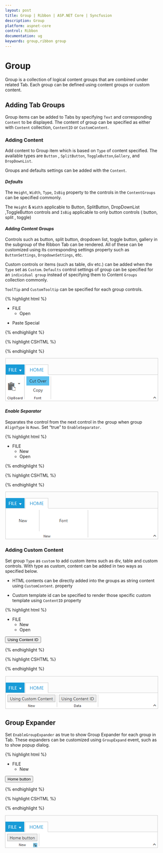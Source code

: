 ```yaml
---
layout: post
title: Group | Ribbon | ASP.NET Core | Syncfusion
description: Group
platform: aspnet-core
control: Ribbon
documentation: ug
keywords: group,ribbon group
---
```


# Group

Group is a collection of logical content groups that are combined under related Tab. Each group can be defined using content groups or custom content.

## Adding Tab Groups

Group items can be added to Tabs by specifying `Text` and corresponding `Content` to be displayed. The content of group can be specified as either with `Content` collection, `ContentID` or `CustomContent`.

### Adding Content

Add content to Group item which is based on `Type` of content specified. The available types are `Button` , `SplitButton`, `ToggleButton`,`Gallery`, and `DropDownList`.

Groups and defaults settings can be added with the `Content`.

#### _Defaults_

The `Height`, `Width`, `Type`, `IsBig` property to the controls in the `ContentGroups` can be specified commonly.

The `Height` & `Width` applicable to Button, SplitButton, DropDownList ,ToggleButton controls and `IsBig` applicable to only button controls ( button, split , toggle)

#### _Adding Content Groups_

Controls such as button, split button, dropdown list, toggle button, gallery in the subgroup of the Ribbon Tab can be rendered. All of these can be customized using its corresponding settings property such as `ButtonSettings`, `DropdownSettings`, etc.

Custom controls or items (such as table, div etc.) can be added when the `Type` set as `Custom`. `Defaults` control settings of group can be specified for an `individual group` instead of specifying them to Content `Groups ` collection commonly.

`ToolTip` and `CustomTooltip` can be specified for each group controls.

{% highlight html %}

   <ul id="ribbonmenu">
      <li>
         <a>FILE</a>
            <ul>
                <li><a>Open</a></li>
            </ul>
      </li>
   </ul>
   <ul id="pasteSplit">
        <li><a>Paste Special</a></li>
   </ul>
    
{% endhighlight  %}

{% highlight CSHTML %}

   <ej-ribbon id="defaultRibbon" width="500px">
        <e-application-tab type=Menu menu-item-id="ribbonmenu">
        </e-application-tab>
        <e-tabs>
            <e-tab id="home" text="HOME">
                <e-groups>
                    <e-group text="ClipBoard" align-type=Columns>
                        <e-content>
                            <e-contents>
                                <e-content-groups>
                                    <e-content-group id="paste" text="Paste" tool-tip="Paste" is-big="true" type=SplitButton>
                                        <e-split-button-settings button-mode=Dropdown target-id="pasteSplit" content-type=ImageOnly prefix-icon="e-icon e-ribbon e-ribbonpaste">
                                        </e-split-button-settings>
                                    </e-content-group>
                                </e-content-groups>
                            </e-contents>
                        </e-content>
                    </e-group>
                    <e-group text="Font" align-type=Columns>
                        <e-content>
                            <e-contents>
                                <e-defaults width="75" height="30" type=ToggleButton />
                                  <e-content-groups>
                                    <e-content-group id="cut">
                                        <e-toggle-button-settings default-text="Cut" active-text="Cut Over">
                                        </e-toggle-button-settings>
                                    </e-content-group>
                                    <e-content-group id="copy">
                                        <e-toggle-button-settings default-text="Copy" active-text="Copy Over">
                                        </e-toggle-button-settings>
                                    </e-content-group>
                                </e-content-groups>
                            </e-contents>
                        </e-content>
                    </e-group>
                </e-groups>
            </e-tab>
        </e-tabs>
   </ej-ribbon>
     
{% endhighlight  %}

![](Group_images/Group_img1.png)

#### _Enable Separator_ 

Separates the control from the next control in the group when group `AlignType` is `Rows`. Set “true” to `EnableSeparator`.

{% highlight html %}

  <ul id="ribbonmenu">
        <li>
            <a>FILE</a>
            <ul>
                <li><a>New</a></li>
                <li><a>Open</a></li>
            </ul>
        </li>
   </ul>
    
 {% endhighlight  %}
 
 {% highlight CSHTML %}

<ej-ribbon id="defaultRibbon" width="500px">
   <e-application-tab type=Menu menu-item-id="ribbonmenu">
   </e-application-tab>
     <e-tabs>
        <e-tab id="home" text="HOME">
            <e-groups>
                <e-group text="New" align-type=Rows>
                    <e-content>
                        <e-contents>
                            <e-content-groups>
                               <e-defaults height="70" type="Button" />
                                <e-content-group id="new" text="New" tool-tip="New" enable-separator="true">
                                    <e-button-settings width="100">
                                    </e-button-settings>
                                </e-content-group>
                                 <e-content-group id="font" text="Font" tool-tip="Font">
                                    <e-button-settings width="150">
                                    </e-button-settings>
                                </e-content-group>
                            </e-content-groups>
                        </e-contents>
                      </e-content>
                 </e-group>
              </e-groups>
        </e-tab>
     </e-tabs>
</ej-ribbon>
 
 {% endhighlight  %}
 
 ![](Group_images/Group_img2.png)
 
### Adding Custom Content 
 
Set group `Type` as `custom` to add custom items such as div, table and custom controls. With type as custom, content can be added in two ways as specified below.

*	HTML contents can be directly added into the groups as string content using `CustomContent`. property

*	Custom template id can be specified to render those specific custom template using `ContentID` property


{% highlight html %}

   <ul id="ribbonmenu">
      <li>
        <a>FILE</a>
        <ul>
            <li><a>New</a></li>
            <li><a>Open</a></li>
        </ul>
      </li>
   </ul>
   <button id='btn'>Using Content ID</button>

{% endhighlight  %}

{% highlight CSHTML %}

   <ej-ribbon id="defaultRibbon" width="500px">
        <e-application-tab type=Menu menu-item-id="ribbonmenu">
        </e-application-tab>
        <e-tabs>
            <e-tab id="home" text="HOME">
                <e-groups>
                    <e-group text="New" type="custom" custom-content="<button id='customContent'>Using Custom Content</button>">
                    </e-group>
                    <e-group text="Data" type="custom" content-id="btn">
                    </e-group>
                </e-groups>
            </e-tab>
        </e-tabs>
   </ej-ribbon>
    
{% endhighlight  %}
 
![](Group_images/Group_img3.png)

## Group Expander

Set `EnableGroupExpander` as true to show Group Expander for each group in Tab. These expanders can be customized using `GroupExpand` event, such as to show popup dialog.
  
{% highlight html %}

  <ul id="ribbonmenu">
        <li>
            <a>FILE</a>
            <ul>
                <li><a>New</a></li>
            </ul>
        </li>
   </ul>
   <button id='btn'>Home button</button>   
  
{% endhighlight  %}
  
{% highlight CSHTML %}
  
  <ej-ribbon id="defaultRibbon" width="500px">
        <e-application-tab type=Menu menu-item-id="ribbonmenu">
        </e-application-tab>
        <e-tabs>
            <e-tab id="home" text="HOME">
                <e-groups>
                    <e-group text="New" align-type=Rows type="custom" enable-group-expander="true" content-id="btn">
                    </e-group>
                </e-groups>
            </e-tab>
        </e-tabs>
   </ej-ribbon>
      
  {% endhighlight  %}
  
  ![](Group_images/Group_img4.png)